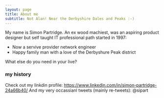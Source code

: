 ```yaml
---
layout: page
title: About me
subtitle: Not Alan! Near the Derbyshire Dales and Peaks :-)
---
```


My name is Simon Partridge. An ex wood machiest, was an aspiring product designer but self taught IT professional path started in 1997:

- Now a servive provider network engineer
- Happy family man with a love of the Derbyshure Peak district

What else do you need in your live?

### my history

Check out my linkdin profile: https://www.linkedin.com/in/simon-partridge-24a66b40/
And my very occassianl tweets (mainly re-tweets): @sipart
